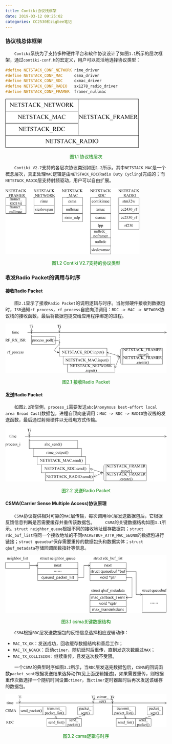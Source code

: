 ```yaml
---
title: Contiki协议栈框架
date: 2019-03-12 09:25:02
categories: CC2530和zigbee笔记
---
```

### 协议栈总体框架

&emsp;&emsp;`Contiki`系统为了支持多种硬件平台和软件协议设计了如图`1.1`所示的层次框架，通过`contiki-conf.h`的宏定义，用户可以灵活地选择协议类型：

``` cpp
#define NETSTACK_CONF_NETWORK rime_driver
#define NETSTACK_CONF_MAC     csma_driver
#define NETSTACK_CONF_RDC     cxmac_driver
#define NETSTACK_CONF_RADIO   sx1278_radio_driver
#define NETSTACK_CONF_FRAMER  framer_nullmac
```

<img src="./Contiki协议栈框架/1.png">

<p align="center" style="color:green">图1.1 协议栈层次</p>

&emsp;&emsp;`Contiki V2.7`支持的各层次协议类别如图`1.2`所示。其中`NETSTACK_MAC`是一个概念层次，真正处理`MAC`逻辑是由`NETSTACK_RDC`(`Radio Duty Cycling`)完成的；而`NETSTACK_RADIO`层支持射频驱动，用户可以自由扩展。

<img src="./Contiki协议栈框架/2.png" height="207" width="419">

<p align="center" style="color:green">图1.2 Contiki V2.7支持的协议类型</p>

### 收发Radio Packet的调用与时序

#### 接收Radio Packet

&emsp;&emsp;图`2.1`显示了接收`Radio Packet`的调用逻辑与时序。当射频硬件接收到数据包时，`ISR`通知`rf_process`，`rf_process`自底向顶调用：`RDC -> MAC -> NETWORK`协议栈的接收函数，最后将数据包提交给应用程序绑定的进程。

<img src="./Contiki协议栈框架/3.png">

<p align="center" style="color:green">图2.1 接收Radio Packet</p>

#### 发送Radio Packet

&emsp;&emsp;如图`2.2`所举例，`process_i`需要发送`abc`(`Anonymous best-effort local area Broad Cast`)数据包，进程自顶向底调用：`MAC -> RDC -> RADIO`协议栈的发送函数，最后通过射频硬件以无线电方式传输。

<img src="./Contiki协议栈框架/4.png">

<p align="center" style="color:green">图2.2 发送Radio Packet</p>

#### CSMA(Carrier Sense Multiple Access)协议原理

&emsp;&emsp;`CSMA`协议提供相对可靠的`MAC`层传输，每次调用`RDC`层发送数据包后，它根据反馈信息判断是否需要缓存并重传该数据包。
&emsp;&emsp;`CSMA`的关键数据结构如图`3.1`所示。`struct neighbor_queue`根据不同的接收地址缓存数据包；`struct rdc_buf_list`将同一个接收地址的不同`PACKETBUF_ATTR_MAC_SEQNO`的数据包进行链接；`struct queuebuf`保存需要重传的数据包头和数据实体；`struct qbuf_metadata`存储回调函数指针等信息。

<img src="./Contiki协议栈框架/5.png">

<p align="center" style="color:green">图3.1 csma关键数据结构</p>

&emsp;&emsp;`CSMA`根据`RDC`层发送数据包的反馈信息选择相应逻辑动作：

- `MAC_TX_OK`：发送成功，回收缓存数据结构和善后工作；
- `MAC_TX_NOACK`：启动`ctimer`，随机延时后重传，直到发送次数超过`MAX`；
- `MAC_TX_COLLISION`：继续重传，且发送次数不受限。

&emsp;&emsp;一个`CSMA`的典型时序如图`3.2`所示，当`RDC`层发送完数据包后，`CSMA`的回调函数`packet_sent`根据发送结果选择动作(见上面逻辑描述)。如果需要重传，则根据重传次数选择一个随机时间设置`ctimer`，当`ctimer`定时器超时后再次发送该缓存的数据包。

<img src="./Contiki协议栈框架/6.png">

<p align="center" style="color:green">图3.2 csma逻辑与时序</p>